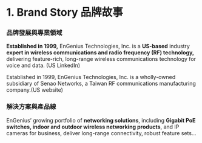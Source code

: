 # 1. Brand Story 品牌故事

### 品牌發展與專業領域

**Established in 1999,** EnGenius Technologies, Inc. is a **US-based** industry **expert in wireless communications and radio frequency \(RF\) technology,** delivering feature-rich, long-range wireless communications technology for voice and data. \(US LinkedIn\)  
  
Established in 1999, EnGenius Technologies, Inc. is a wholly-owned subsidiary of Senao Networks, a Taiwan RF communications manufacturing company.\(US website\)

### 解決方案與產品線

EnGenius’ growing portfolio of **networking solutions**, including **Gigabit PoE switches, indoor and outdoor wireless networking products**, and IP cameras for business, deliver long-range connectivity, robust feature sets...

